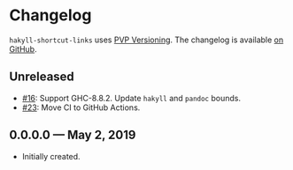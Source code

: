 # Changelog

`hakyll-shortcut-links` uses [PVP Versioning][1].
The changelog is available [on GitHub][2].

## Unreleased

* [#16](https://github.com/kowainik/hakyll-shortcut-links/issues/16):
  Support GHC-8.8.2. Update `hakyll` and `pandoc` bounds.
* [#23](https://github.com/kowainik/hakyll-shortcut-links/issues/23):
  Move CI to GitHub Actions.

## 0.0.0.0 — May 2, 2019

* Initially created.

[1]: https://pvp.haskell.org
[2]: https://github.com/kowainik/hakyll-shortcut-links/releases
